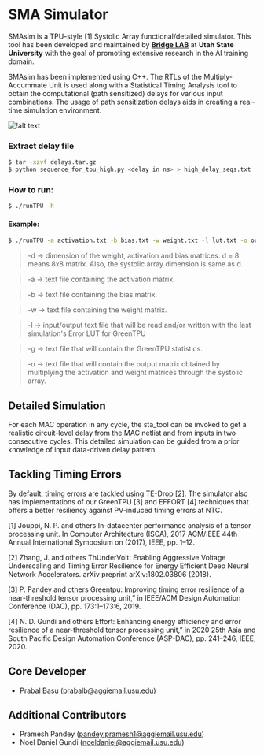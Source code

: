 # SMA Simulator
SMAsim is a TPU-style [1] Systolic Array functional/detailed simulator. This tool has been developed and maintained by [**Bridge LAB**](https://engineering.usu.edu/ece/faculty-sites/bridge-lab/) at **Utah State University** with the goal of promoting extensive research in the AI training domain.

SMAsim has been implemented using C++. The RTLs of the Multiply-Accummate Unit is used along with a Statistical Timing Analysis tool to obtain the computational (path sensitized) delays for various input combinations. The usage of path sensitization delays aids in creating a real-time simulation environment.

![!alt text](https://github.com/bridgelabUSU/SMAsim/blob/master/docs/images/SystolicArray.png)
<!--
Currently, only one layer of operation is supported.
Source files: pstream.h, SystolicArray.hpp, SystolicArray.cpp, main.cpp
To know about pstream.h, read the second answer in:
https://stackoverflow.com/questions/478898/how-to-execute-a-command-and-get-output-of-command-within-c-using-posix
Makefile: makefile
How to compile: make
How to generate debug build: make -f makefile_debug
-->

### Extract delay file
```sh
$ tar -xzvf delays.tar.gz
$ python sequence_for_tpu_high.py <delay in ns> > high_delay_seqs.txt
```

### How to run: 
```sh
$ ./runTPU -h
```


#### Example: 
```sh
$ ./runTPU -a activation.txt -b bias.txt -w weight.txt -l lut.txt -o output.txt -g green_tpu_stats.txt -d 8
```
>-d -> dimension of the weight, activation and bias matrices. d = 8 means 8x8 matrix. Also, the systolic array dimension is same as d.

>-a -> text file containing the activation matrix.

> -b -> text file containing the bias matrix.

> -w -> text file containing the weight matrix.

> -l -> input/output text file that will be read and/or written with the last simulation's Error LUT for GreenTPU

> -g -> text file that will contain the GreenTPU statistics.

> -o -> text file that will contain the output matrix obtained by multiplying the activation and weight matrices through the systolic array.

<!--The simulator also outputs the GreenTPU stats in the file green_tpu_stats.txt-->


## Detailed Simulation
For each MAC operation in any cycle, the sta_tool can be invoked to get a realistic circuit-level delay from the MAC netlist and from inputs in two consecutive cycles. This detailed simulation
can be guided from a prior knowledge of input data-driven delay pattern.


## Tackling Timing Errors
By default, timing errors are tackled using TE-Drop [2]. The simulator also has implementations of our GreenTPU [3] and EFFORT [4] techniques that offers a better resiliency against PV-induced timing errors at NTC.

[1] Jouppi, N. P. and others In-datacenter performance analysis of a tensor processing unit. In Computer Architecture (ISCA), 2017 ACM/IEEE 44th Annual International Symposium on (2017), IEEE, pp. 1–12.

[2] Zhang, J. and others ThUnderVolt: Enabling Aggressive Voltage Underscaling and Timing Error Resilience for Energy Efficient Deep Neural Network Accelerators. arXiv preprint arXiv:1802.03806 (2018).

[3] P. Pandey and others Greentpu: Improving timing error resilience of a near-threshold tensor processing unit,” in IEEE/ACM Design Automation Conference (DAC), pp. 173:1–173:6, 2019.

[4]  N. D. Gundi and others Effort: Enhancing energy efficiency and error resilience of a near-threshold tensor processing unit,” in 2020 25th Asia and South Pacific Design Automation Conference (ASP-DAC), pp. 241–246, IEEE, 2020.


## Core Developer
- Prabal Basu (prabalb@aggiemail.usu.edu)


## Additional Contributors
- Pramesh Pandey (pandey.pramesh1@aggiemail.usu.edu)
- Noel Daniel Gundi (noeldaniel@aggiemail.usu.edu)
